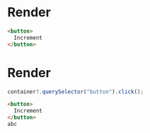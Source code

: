 # Render
```html
<button>
  Increment
</button>
```


# Render
```js
container?.querySelector("button").click();
```
```html
<button>
  Increment
</button>
abc
```
